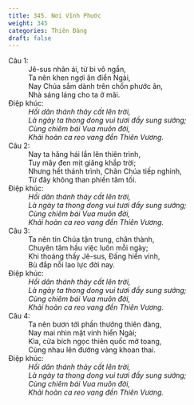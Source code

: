 ```yaml
---
title: 345. Nơi Vĩnh Phước
weight: 345
categories: Thiên Đàng
draft: false
---
```

<dl><dt>Câu 1:</dt><dd data-verse="1">Jê-sus nhân ái, từ bi vô ngần, <br/>Ta nên khen ngợi ân điển Ngài, <br/>Nay Chúa sắm dành trên chốn phước ân, <br/>Nhà sáng láng cho ta ở mãi. </dd><dt>Điệp khúc:</dt><dd data-chorus="1"><em>Hồi dân thánh thảy cất lên trời, <br/>Là ngày ta thong dong vui tươi đầy sung sướng; <br/>Cùng chiêm bái Vua muôn đời, <br/>Khải hoàn ca reo vang đền Thiên Vương. </em></dd><dt>Câu 2:</dt><dd data-verse="2">Nay ta hăng hái lần lên thiên trình, <br/>Tuy mây đen mịt giăng khắp trời; <br/>Nhưng hết thánh trình, Chân Chúa tiếp nghinh, <br/>Từ đây không than phiền tăm tối. </dd><dt>Điệp khúc:</dt><dd data-chorus="1"><em>Hồi dân thánh thảy cất lên trời, <br/>Là ngày ta thong dong vui tươi đầy sung sướng; <br/>Cùng chiêm bái Vua muôn đời, <br/>Khải hoàn ca reo vang đền Thiên Vương. </em></dd><dt>Câu 3:</dt><dd data-verse="3">Ta nên tin Chúa tận trung, chân thành, <br/>Chuyên tâm hầu việc luôn mỗi ngày; <br/>Khi thoáng thấy Jê-sus, Đấng hiển vinh, <br/>Bù đắp nỗi lao lực đời nay. </dd><dt>Điệp khúc:</dt><dd data-chorus="1"><em>Hồi dân thánh thảy cất lên trời, <br/>Là ngày ta thong dong vui tươi đầy sung sướng; <br/>Cùng chiêm bái Vua muôn đời, <br/>Khải hoàn ca reo vang đền Thiên Vương. </em></dd><dt>Câu 4:</dt><dd data-verse="4">Ta nên bươn tới phần thưởng thiên đàng, <br/>Nay mai nhìn mặt vinh hiển Ngài; <br/>Kìa, cửa bích ngọc thiên quốc mở toang, <br/>Cùng nhau lên đường vàng khoan thai. </dd><dt>Điệp khúc:</dt><dd data-chorus="1"><em>Hồi dân thánh thảy cất lên trời, <br/>Là ngày ta thong dong vui tươi đầy sung sướng; <br/>Cùng chiêm bái Vua muôn đời, <br/>Khải hoàn ca reo vang đền Thiên Vương. </em></dd></dl>